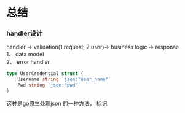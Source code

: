 # 总结

### handler设计
handler -> validation(1.request, 2.user)-> business logic -> response                           
1、 data model                   
2、 error handler

```go
type UserCredential struct {
	Username string `json:"user_name"`
	Pwd string `json:"pwd"`
}
```
这种是go原生处理json 的一种方法， 标记